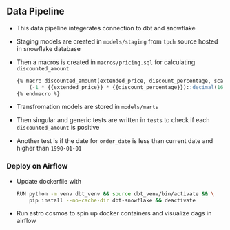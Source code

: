 ## Data Pipeline

- This data pipeline integerates connection to dbt and snowflake
- Staging models are created in `models/staging` from `tpch` source hosted in snowflake database
- Then a macros is created in `macros/pricing.sql` for calculating `discounted_amount`

  ```sql
  {% macro discounted_amount(extended_price, discount_percentage, scale=2) %}
      (-1 * {{extended_price}} * {{discount_percentage}})::decimal(16, {{ scale }})
  {% endmacro %}
  ```

- Transfromation models are stored in `models/marts`
- Then singular and generic tests are written in `tests` to check if each `discounted_amount` is positive
- Another test is if the date for `order_date` is less than current date and higher than `1990-01-01`

### Deploy on Airflow

- Update dockerfile with

  ```bash
  RUN python -m venv dbt_venv && source dbt_venv/bin/activate && \
      pip install --no-cache-dir dbt-snowflake && deactivate
  ```

- Run astro cosmos to spin up docker containers and visualize dags in airflow
